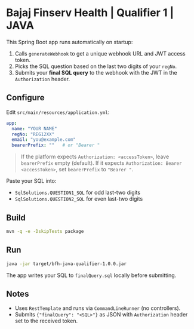 # Bajaj Finserv Health | Qualifier 1 | JAVA

This Spring Boot app runs automatically on startup:
1. Calls `generateWebhook` to get a unique webhook URL and JWT access token.
2. Picks the SQL question based on the last two digits of your `regNo`.
3. Submits your **final SQL query** to the webhook with the JWT in the `Authorization` header.

## Configure
Edit `src/main/resources/application.yml`:
```yaml
app:
  name: "YOUR NAME"
  regNo: "REG12XX"
  email: "you@example.com"
  bearerPrefix: ""   # or "Bearer "
```

> If the platform expects `Authorization: <accessToken>`, leave `bearerPrefix` empty (default).
> If it expects `Authorization: Bearer <accessToken>`, set `bearerPrefix` to `"Bearer "`.

Paste your SQL into:
- `SqlSolutions.QUESTION1_SQL` for odd last-two digits
- `SqlSolutions.QUESTION2_SQL` for even last-two digits

## Build
```bash
mvn -q -e -DskipTests package
```

## Run
```bash
java -jar target/bfh-java-qualifier-1.0.0.jar
```

The app writes your SQL to `finalQuery.sql` locally before submitting.

## Notes
- Uses `RestTemplate` and runs via `CommandLineRunner` (no controllers).
- Submits `{"finalQuery": "<SQL>"}` as JSON with `Authorization` header set to the received token.
